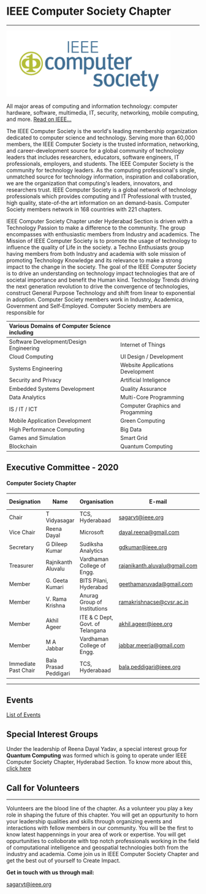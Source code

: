 # IEEE Computer Society Chapter
---

![](/user/img/logos/cs-logo.png "IEEE Computer Society")

All major areas of computing and information technology: computer hardware, software, multimedia, IT, security, networking, mobile computing, and more.
[Read on IEEE...](https://www.ieee.org/membership_services/membership/societies/membership_societies_index.html)

The IEEE Computer Society is the world's leading membership organization dedicated to computer science and technology. Serving more than 60,000 members, the IEEE Computer Society is the trusted information, networking, and career-development source for a global community of technology leaders that includes researchers, educators, software engineers, IT professionals, employers, and students. The IEEE Computer Society is the community for technology leaders. As the computing professional's single, unmatched source for technology information, inspiration and collaboration, we are the organization that computing's leaders, innovators, and researchers trust. IEEE Computer Society is a global network of technology professionals which provides computing and IT Professional with trusted, high quality, state-of-the art information on an demand-basis. Computer Society members network in 168 countries with 221 chapters.

IEEE Computer Society Chapter under Hyderabad Section is driven with a Technology Passion to make a difference to the community. The group encompasses with enthusiastic members from Industry and academics. The Mission of IEEE Computer Society is to promote the usage of technology to influence the quality of Life in the society.  a Techno Enthusiasts group having members from both Industry and academia with sole mission of promoting Technology Knowledge and its relevance to make a strong impact to the change in the society. The goal of the IEEE Computer Society is to drive an understanding on technology impact technologies that are of societal importance and benefit the Human kind. Technology Trends driving the next generation revolution to drive the convergence of technologies, construct General Purpose Technology and shift from linear to exponential in adoption. Computer Society members work in Industry, Academica, Government and Self-Employed. Computer Society members are responsible for

| **Various Domains of Computer Science including** |                                  |
| :-------------------------------------------- | -------------------------------- |
| Software Development/Design Engineering       | Internet of Things               |
| Cloud Computing                               | UI Design / Development          |
| Systems Engineering                           | Website Applications Development |
| Security and Privacy                          | Artificial Inteligence           |
| Embedded Systems Development                  | Quality Assurance                |
| Data Analytics                                | Multi-Core Programming           |
| IS / IT / ICT                                 | Computer Graphics and Progamming |
| Mobile Application Development                | Green Computing                  |
| High Performance Computing                    | Big Data                         |
| Games and Simulation                          | Smart Grid                       |
| Blockchain                                    | Quantum Computing                |


## Executive Committee - 2020

#### Computer Society Chapter

| Designation          | Name                     | Organisation               | E-mail                        | Membership No |
| -------------------- | ------------------------ | -------------------------- | ----------------------------- | ------------- |
| Chair                | T Vidyasagar           | TCS, Hyderabaad            | sagarvt@ieee.org              | SM 93060528    |
| Vice Chair           | Reena Dayal	                | Microsoft	 |  dayal.reena@gmail.com       | M 92959254   |
| Secretary            | G Dileep Kumar     | Sudiksha Analytics | 	gdkumar@ieee.org | SM 92195055    |
| Treasurer            | 	Rajnikanth Aluvalu | Vardhaman College of Engg.                 | 	rajanikanth.aluvalu@gmail.com   | 	M 94246417    |
| Member               | G. Geeta Kumari                | BITS Pilani, Hyderabad     | geethamaruvada@gmail.com      | M 80050971    |
| Member               | V. Rama Krishna             | Anurag Group of Institutions             | 	ramakrishnacse@cvsr.ac.in        | M 96518655    |
| Member               | 	Akhil Ageer          | ITE & C Dept, Govt. of Telangana	             | akhil.ageer@ieee.org       |	M 93860656   |
| Member               | 	M A Jabbar	      | Vardhaman College of Engg.		             | 	jabbar.meerja@gmail.com      |	SM 91119906   |
| Immediate Past Chair | Bala Prasad Peddigari    | TCS, Hyderabaad            | bala.peddigari@ieee.org       | SM 90578910    |

---
## Events
[List of Events](rssfeed/list.html)
                                                                                      

## Special Interest Groups

Under the leadership of Reena Dayal Yadav, a special interest group for **Quantum Computing** was formed which is going to operate under IEEE Computer Society Chapter, Hyderabad Section. To know more about this, [click here](/chapters-ag/computer-society/quantum-computing-sig)

## Call for Volunteers
---

Volunteers are the blood line of the chapter. As a volunteer you play a key role in shaping the future of this chapter. You will get an oppurtunity to horn your leadership qualities and skills through organizing events and interactions with fellow members in our community. You will be the first to know latest happennings in your area of work or expertise. You will get oppurtunities to colloborate with top notch professionals working in the field of computational intelligence and geospatial technologies both from the industry and academia. Come join us in IEEE Computer Society Chapter and get the best out of yourself to Create Impact.

**Get in touch with us through mail:**

<sagarvt@ieee.org>
